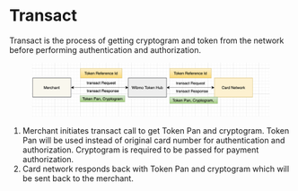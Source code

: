 # Transact

Transact is the process of getting cryptogram and token from the network before performing authentication and authorization.

<figure><img src="../../.gitbook/assets/TokenVault3.png" alt=""><figcaption></figcaption></figure>

1. Merchant initiates transact call to get Token Pan and cryptogram. Token Pan will be used instead of original card number for authentication and authorization. Cryptogram is required to be passed for payment authorization.
2. Card network responds back with Token Pan and cryptogram which will be sent back to the merchant.

